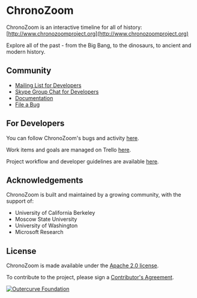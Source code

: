 ChronoZoom
==========

ChronoZoom is an interactive timeline for all of history: [http://www.chronozoomproject.org](http://www.chronozoomproject.org)

Explore all of the past - from the Big Bang, to the dinosaurs, to ancient and modern history.

Community
----------

* [Mailing List for Developers](https://groups.google.com/d/forum/chronozoom-dev)
* [Skype Group Chat for Developers](skype:?chat&blob=F2NxTFrqpjbZLnJ6iNEChQ0Ic339uMi5yfm_4cMI8Fw09dUX_QjGFUA835lXNO0)
* [Documentation](tree/master/Doc)
* [File a Bug](https://github.com/alterm4nn/ChronoZoom/issues)

For Developers
----------
You can follow ChronoZoom's bugs and activity [here](https://github.com/alterm4nn/ChronoZoom/issues).

Work items and goals are managed on Trello [here](https://trello.com/chronozoom).

Project workflow and developer guidelines are available [here](developers.md).

Acknowledgements
----------
ChronoZoom is built and maintained by a growing community, with the support of:

* University of California Berkeley
* Moscow State University
* University of Washington
* Microsoft Research

License
----------
ChronoZoom is made available under the [Apache 2.0 license](blob/master/Source/LICENSE.TXT).

To contribute to the project, please sign a [Contributor's Agreement](http://www.outercurve.org/Participate#Contributing_to_a_project).

[![Outercurve Foundation](http://www.outercurve.org/Portals/0/Skins/CodePlex_NEW/images/footer-logo.jpg)](http://www.outercurve.org/)